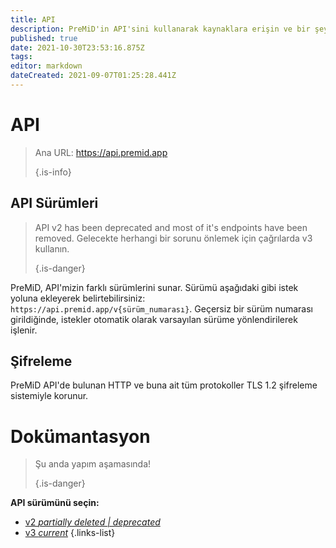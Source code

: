```yaml
---
title: API
description: PreMiD'in API'sini kullanarak kaynaklara erişin ve bir şey gerçekleştirin
published: true
date: 2021-10-30T23:53:16.875Z
tags:
editor: markdown
dateCreated: 2021-09-07T01:25:28.441Z
---
```


# API

> Ana URL: https://api.premid.app 
> 
> {.is-info}

## API Sürümleri
> API v2 has been deprecated and most of it's endpoints have been removed. Gelecekte herhangi bir sorunu önlemek için çağrılarda v3 kullanın. 
> 
> {.is-danger}

PreMiD, API'mizin farklı sürümlerini sunar. Sürümü aşağıdaki gibi istek yoluna ekleyerek belirtebilirsiniz: `https://api.premid.app/v{sürüm_numarası}`. Geçersiz bir sürüm numarası girildiğinde, istekler otomatik olarak varsayılan sürüme yönlendirilerek işlenir.

## Şifreleme

PreMiD API'de bulunan HTTP ve buna ait tüm protokoller TLS 1.2 şifreleme sistemiyle korunur.

# Dokümantasyon
> Şu anda yapım aşamasında! 
> 
> {.is-danger}

**API sürümünü seçin:**
- [v2 *partially deleted | deprecated*](/dev/api/v2)
- [v3 *current*](/dev/api/v3)
{.links-list}